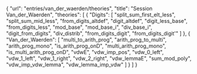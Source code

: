{
    "url": "entries/van_der_waerden/theories",
    "title": "Session Van_der_Waerden",
    "theories": [
        {
            "Digits": [
                "split_sum_first_elt_less",
                "split_sum_mid_less",
                "from_digits_altdef",
                "digit_altdef",
                "digit_less_base",
                "from_digits_less",
                "mod_base",
                "mod_base_i",
                "div_base_i",
                "digit_from_digits",
                "div_distrib",
                "from_digits_digit",
                "from_digits_digit'"
            ]
        },
        {
            "Van_der_Waerden": [
                "multi_to_arith_prog",
                "arith_prog_to_multi",
                "arith_prog_mono",
                "is_arith_prog_onD",
                "multi_arith_prog_mono",
                "is_multi_arith_prog_onD",
                "vdwE",
                "vdw_imp_pos",
                "vdw_0_left",
                "vdw_1_left",
                "vdw_1_right",
                "vdw_2_right",
                "vdw_lemmaE",
                "sum_mod_poly",
                "vdw_imp_vdw_lemma",
                "vdw_lemma_imp_vdw"
            ]
        }
    ]
}